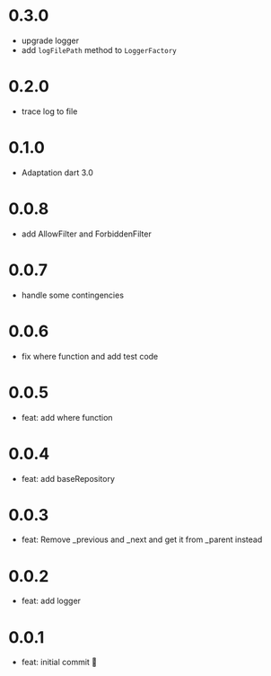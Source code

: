 # 0.3.0

- upgrade logger
- add `logFilePath` method to `LoggerFactory`

# 0.2.0

- trace log to file

# 0.1.0

- Adaptation dart 3.0

# 0.0.8

- add AllowFilter and ForbiddenFilter


# 0.0.7

- handle some contingencies

# 0.0.6

- fix where function and add test code


# 0.0.5

- feat: add where function


# 0.0.4

- feat: add baseRepository


# 0.0.3

- feat: Remove _previous and _next and get it from _parent instead


# 0.0.2

- feat: add logger


# 0.0.1

- feat: initial commit 🎉
